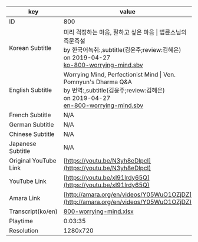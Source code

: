 |  key  |  value  |
|-------|---------|
| ID            | 800 |
| Korean Subtitle | 미리 걱정하는 마음, 잘하고 싶은 마음 \| 법륜스님의 즉문즉설<br>by 한국어녹취:,subtitle(김윤주;review:김혜은)<br>on 2019-04-27<br>[ko-800-worrying-mind.sbv](https://github.com/jungtosociety/dharma-qna/raw/master/sub/800/ko-800-worrying-mind.sbv)<br>|
| English Subtitle | Worrying Mind, Perfectionist Mind \| Ven. Pomnyun's Dharma Q&A<br>by 번역:,subtitle(김윤주;review:김혜은)<br>on 2019-04-27<br>[en-800-worrying-mind.sbv](https://github.com/jungtosociety/dharma-qna/raw/master/sub/800/en-800-worrying-mind.sbv)<br>|
| French Subtitle | N/A |
| German Subtitle | N/A |
| Chinese Subtitle | N/A |
| Japanese Subtitle | N/A |
| Original YouTube Link  | [https://youtu.be/N3yh8eDlpcI](https://youtu.be/N3yh8eDlpcI) |
| YouTube Link  | [https://youtu.be/xI91lrdy65Q](https://youtu.be/xI91lrdy65Q) |
| Amara Link    | [http://amara.org/en/videos/Y05WuO1OZjDZ](http://amara.org/en/videos/Y05WuO1OZjDZ) |
| Transcript(ko/en) | [800-worrying-mind.xlsx](https://github.com/jungtosociety/dharma-qna/raw/master/sub/800/800-worrying-mind.xlsx) |
| Playtime | 0:03:35 |
| Resolution | 1280x720|
